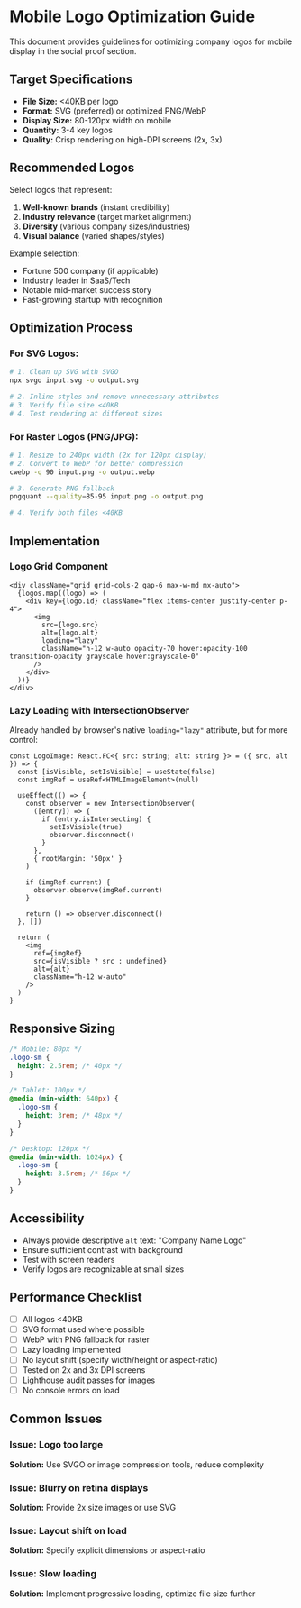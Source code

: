 # Mobile Logo Optimization Guide

This document provides guidelines for optimizing company logos for mobile display in the social proof section.

## Target Specifications

- **File Size:** <40KB per logo
- **Format:** SVG (preferred) or optimized PNG/WebP
- **Display Size:** 80-120px width on mobile
- **Quantity:** 3-4 key logos
- **Quality:** Crisp rendering on high-DPI screens (2x, 3x)

## Recommended Logos

Select logos that represent:
1. **Well-known brands** (instant credibility)
2. **Industry relevance** (target market alignment)  
3. **Diversity** (various company sizes/industries)
4. **Visual balance** (varied shapes/styles)

Example selection:
- Fortune 500 company (if applicable)
- Industry leader in SaaS/Tech
- Notable mid-market success story
- Fast-growing startup with recognition

## Optimization Process

### For SVG Logos:

```bash
# 1. Clean up SVG with SVGO
npx svgo input.svg -o output.svg

# 2. Inline styles and remove unnecessary attributes
# 3. Verify file size <40KB
# 4. Test rendering at different sizes
```

### For Raster Logos (PNG/JPG):

```bash
# 1. Resize to 240px width (2x for 120px display)
# 2. Convert to WebP for better compression
cwebp -q 90 input.png -o output.webp

# 3. Generate PNG fallback
pngquant --quality=85-95 input.png -o output.png

# 4. Verify both files <40KB
```

## Implementation

### Logo Grid Component

```tsx
<div className="grid grid-cols-2 gap-6 max-w-md mx-auto">
  {logos.map((logo) => (
    <div key={logo.id} className="flex items-center justify-center p-4">
      <img
        src={logo.src}
        alt={logo.alt}
        loading="lazy"
        className="h-12 w-auto opacity-70 hover:opacity-100 transition-opacity grayscale hover:grayscale-0"
      />
    </div>
  ))}
</div>
```

### Lazy Loading with IntersectionObserver

Already handled by browser's native `loading="lazy"` attribute, but for more control:

```tsx
const LogoImage: React.FC<{ src: string; alt: string }> = ({ src, alt }) => {
  const [isVisible, setIsVisible] = useState(false)
  const imgRef = useRef<HTMLImageElement>(null)

  useEffect(() => {
    const observer = new IntersectionObserver(
      ([entry]) => {
        if (entry.isIntersecting) {
          setIsVisible(true)
          observer.disconnect()
        }
      },
      { rootMargin: '50px' }
    )

    if (imgRef.current) {
      observer.observe(imgRef.current)
    }

    return () => observer.disconnect()
  }, [])

  return (
    <img
      ref={imgRef}
      src={isVisible ? src : undefined}
      alt={alt}
      className="h-12 w-auto"
    />
  )
}
```

## Responsive Sizing

```css
/* Mobile: 80px */
.logo-sm {
  height: 2.5rem; /* 40px */
}

/* Tablet: 100px */
@media (min-width: 640px) {
  .logo-sm {
    height: 3rem; /* 48px */
  }
}

/* Desktop: 120px */
@media (min-width: 1024px) {
  .logo-sm {
    height: 3.5rem; /* 56px */
  }
}
```

## Accessibility

- Always provide descriptive `alt` text: "Company Name Logo"
- Ensure sufficient contrast with background
- Test with screen readers
- Verify logos are recognizable at small sizes

## Performance Checklist

- [ ] All logos <40KB
- [ ] SVG format used where possible
- [ ] WebP with PNG fallback for raster
- [ ] Lazy loading implemented
- [ ] No layout shift (specify width/height or aspect-ratio)
- [ ] Tested on 2x and 3x DPI screens
- [ ] Lighthouse audit passes for images
- [ ] No console errors on load

## Common Issues

### Issue: Logo too large
**Solution:** Use SVGO or image compression tools, reduce complexity

### Issue: Blurry on retina displays
**Solution:** Provide 2x size images or use SVG

### Issue: Layout shift on load
**Solution:** Specify explicit dimensions or aspect-ratio

### Issue: Slow loading
**Solution:** Implement progressive loading, optimize file size further

